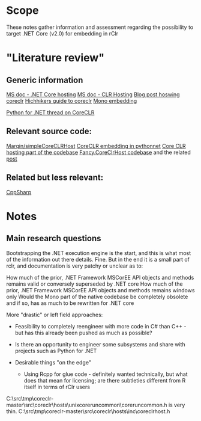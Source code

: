 
# Scope

These notes gather information and assessment regarding the possibility to target .NET Core (v2.0) for embedding in rClr

# "Literature review"

## Generic information

[MS doc - .NET Core hosting](https://docs.microsoft.com/en-us/dotnet/core/tutorials/netcore-hosting)
[MS doc - CLR Hosting](https://docs.microsoft.com/en-us/dotnet/framework/unmanaged-api/hosting/index)
[Blog post hoswing coreclr](http://yizhang82.me/hosting-coreclr)
[Hichhikers guide to coreclr](http://mattwarren.org/2017/03/23/Hitchhikers-Guide-to-the-CoreCLR-Source-Code)
[Mono embedding](http://www.mono-project.com/docs/advanced/embedding)

[Python for .NET thread on CoreCLR](https://github.com/pythonnet/pythonnet/issues/96)

## Relevant source code:

[Marqin/simpleCoreCLRHost](https://github.com/Marqin/simpleCoreCLRHost)
[CoreCLR embedding in pythonnet](https://github.com/pythonnet/pythonnet/issues/96)
[Core CLR hosting part of the codebase](https://github.com/dotnet/coreclr/tree/master/src/coreclr/hosts)
[Fancy.CoreClrHost codebase](https://github.com/fancyDevelopment/Fancy.CoreClrHost) and the related [post](http://www.fancy-development.net/hosting-net-core-clr-in-your-own-process)

## Related but less relevant:

[CppSharp](https://github.com/mono/CppSharp)

# Notes 

## Main research questions

Bootstrapping the .NET execution engine is the start, and this is what most of the information out there details. Fine. But in the end it is a small part of rclr, and documentation is very patchy or unclear as to: 

How much of the prior, .NET Framework MSCorEE API objects and methods remains valid or conversely superseded by .NET core
How much of the prior, .NET Framework MSCorEE API objects and methods remains windows only
Would the Mono part of the native codebase be completely obsolete and if so, has as much to be rewritten for .NET core 


More "drastic" or left field approaches:
* Feasibility to completely reengineer with more code in C# than C++ - but has this already been pushed as much as possible?
* Is there an opportunity to engineer some subsystems and share with projects such as Python for .NET

* Desirable things "on the edge"
    * Using Rcpp for glue code - definitely wanted technically, but what does that mean for licensing; are there subtleties different from R itself in terms of rClr users


C:\src\tmp\coreclr-master\src\coreclr\hosts\unixcoreruncommon\coreruncommon.h is very thin.
C:\src\tmp\coreclr-master\src\coreclr\hosts\inc\coreclrhost.h 

